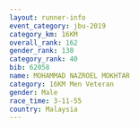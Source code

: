 ```yaml
---
layout: runner-info 
event_category: jbu-2019 
category_km: 16KM  
overall_rank: 162
gender_rank: 130
category_rank: 40
bib: 62058
name: MOHAMMAD NAZROEL MOKHTAR
category: 16KM Men Veteran
gender: Male
race_time: 3-11-55
country: Malaysia
---
```

